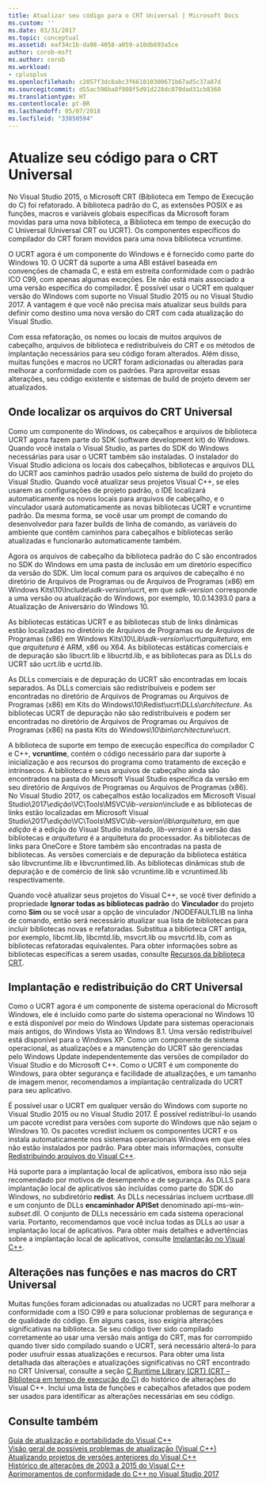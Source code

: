 ```yaml
---
title: Atualizar seu código para o CRT Universal | Microsoft Docs
ms.custom: ''
ms.date: 03/31/2017
ms.topic: conceptual
ms.assetid: eaf34c1b-da98-4058-a059-a10db693a5ce
author: corob-msft
ms.author: corob
ms.workload:
- cplusplus
ms.openlocfilehash: c2057f3dc8abc3f661010300671b67ad5c37a87d
ms.sourcegitcommit: d55ac596ba8f908f5d91d228dc070dad31cb8360
ms.translationtype: HT
ms.contentlocale: pt-BR
ms.lasthandoff: 05/07/2018
ms.locfileid: "33850594"
---
```

# <a name="upgrade-your-code-to-the-universal-crt"></a>Atualize seu código para o CRT Universal

No Visual Studio 2015, o Microsoft CRT (Biblioteca em Tempo de Execução do C) foi refatorado. A biblioteca padrão do C, as extensões POSIX e as funções, macros e variáveis globais específicas da Microsoft foram movidas para uma nova biblioteca, a Biblioteca em tempo de execução do C Universal (Universal CRT ou UCRT). Os componentes específicos do compilador do CRT foram movidos para uma nova biblioteca vcruntime.  
  
O UCRT agora é um componente do Windows e é fornecido como parte do Windows 10. O UCRT dá suporte a uma ABI estável baseada em convenções de chamada C, e está em estreita conformidade com o padrão ICO C99, com apenas algumas exceções. Ele não está mais associado a uma versão específica do compilador. É possível usar o UCRT em qualquer versão do Windows com suporte no Visual Studio 2015 ou no Visual Studio 2017. A vantagem é que você não precisa mais atualizar seus builds para definir como destino uma nova versão do CRT com cada atualização do Visual Studio.  
  
Com essa refatoração, os nomes ou locais de muitos arquivos de cabeçalho, arquivos de biblioteca e redistribuíveis do CRT e os métodos de implantação necessários para seu código foram alterados. Além disso, muitas funções e macros no UCRT foram adicionadas ou alteradas para melhorar a conformidade com os padrões. Para aproveitar essas alterações, seu código existente e sistemas de build de projeto devem ser atualizados.  
  
## <a name="where-to-find-the-universal-crt-files"></a>Onde localizar os arquivos do CRT Universal

Como um componente do Windows, os cabeçalhos e arquivos de biblioteca UCRT agora fazem parte do SDK (software development kit) do Windows. Quando você instala o Visual Studio, as partes do SDK do Windows necessárias para usar o UCRT também são instaladas. O instalador do Visual Studio adiciona os locais dos cabeçalhos, bibliotecas e arquivos DLL do UCRT aos caminhos padrão usados pelo sistema de build do projeto do Visual Studio. Quando você atualizar seus projetos Visual C++, se eles usarem as configurações de projeto padrão, o IDE localizará automaticamente os novos locais para arquivos de cabeçalho, e o vinculador usará automaticamente as novas bibliotecas UCRT e vcruntime padrão. Da mesma forma, se você usar um prompt de comando do desenvolvedor para fazer builds de linha de comando, as variáveis do ambiente que contêm caminhos para cabeçalhos e bibliotecas serão atualizadas e funcionarão automaticamente também.  
  
Agora os arquivos de cabeçalho da biblioteca padrão do C são encontrados no SDK do Windows em uma pasta de inclusão em um diretório específico da versão do SDK. Um local comum para os arquivos de cabeçalho é no diretório de Arquivos de Programas ou de Arquivos de Programas (x86) em Windows Kits\\10\\Include\\_sdk-version_\\ucrt, em que _sdk-version_ corresponde a uma versão ou atualização do Windows, por exemplo, 10.0.14393.0 para a Atualização de Aniversário do Windows 10.   
  
As bibliotecas estáticas UCRT e as bibliotecas stub de links dinâmicas estão localizadas no diretório de Arquivos de Programas ou de Arquivos de Programas (x86) em Windows Kits\\10\\Lib\\_sdk-version_\\ucrt\\_arquitetura_, em que _arquitetura_ é ARM, x86 ou X64. As bibliotecas estáticas comerciais e de depuração são libucrt.lib e libucrtd.lib, e as bibliotecas para as DLLs do UCRT são ucrt.lib e ucrtd.lib.  
  
As DLLs comerciais e de depuração do UCRT são encontradas em locais separados. As DLLs comerciais são redistribuíveis e podem ser encontradas no diretório de Arquivos de Programas ou Arquivos de Programas (x86) em Kits do Windows\\10\\Redist\\ucrt\\DLLs\\_architecture_\. As bibliotecas UCRT de depuração não são redistribuíveis e podem ser encontradas no diretório de Arquivos de Programas ou Arquivos de Programas (x86) na pasta Kits do Windows\\10\\bin\\_architecture_\\ucrt.   

A biblioteca de suporte em tempo de execução específica do compilador C e C++, **vcruntime**, contém o código necessário para dar suporte à inicialização e aos recursos do programa como tratamento de exceção e intrínsecos. A biblioteca e seus arquivos de cabeçalho ainda são encontrados na pasta do Microsoft Visual Studio específica da versão em seu diretório de Arquivos de Programas ou Arquivos de Programas (x86). No Visual Studio 2017, os cabeçalhos estão localizados em Microsoft Visual Studio\\2017\\_edição_\\VC\\Tools\\MSVC\\_lib-version_\\include e as bibliotecas de links estão localizadas em Microsoft Visual Studio\\2017\\_edição_\\VC\\Tools\\MSVC\\_lib-version_\\lib\\_arquitetura_, em que _edição_ é a edição do Visual Studio instalado, _lib-version_ é a versão das bibliotecas e _arquitetura_ é a arquitetura do processador. As bibliotecas de links para OneCore e Store também são encontradas na pasta de bibliotecas. As versões comerciais e de depuração da biblioteca estática são libvcruntime.lib e libvcruntimed.lib. As bibliotecas dinâmicas stub de depuração e de comércio de link são vcruntime.lib e vcruntimed.lib respectivamente.  
  
Quando você atualizar seus projetos do Visual C++, se você tiver definido a propriedade **Ignorar todas as bibliotecas padrão** do **Vinculador** do projeto como **Sim** ou se você usar a opção de vinculador /NODEFAULTLIB na linha de comando, então será necessário atualizar sua lista de bibliotecas para incluir bibliotecas novas e refatoradas. Substitua a biblioteca CRT antiga, por exemplo, libcmt.lib, libcmtd.lib, msvcrt.lib ou msvcrtd.lib, com as bibliotecas refatoradas equivalentes. Para obter informações sobre as bibliotecas específicas a serem usadas, consulte [Recursos da biblioteca CRT](../c-runtime-library/crt-library-features.md).  
  
## <a name="deployment-and-redistribution-of-the-universal-crt"></a>Implantação e redistribuição do CRT Universal
  
Como o UCRT agora é um componente de sistema operacional do Microsoft Windows, ele é incluído como parte do sistema operacional no Windows 10 e está disponível por meio do Windows Update para sistemas operacionais mais antigos, do Windows Vista ao Windows 8.1. Uma versão redistribuível está disponível para o Windows XP. Como um componente de sistema operacional, as atualizações e a manutenção do UCRT são gerenciadas pelo Windows Update independentemente das versões de compilador do Visual Studio e do Microsoft C++. Como o UCRT é um componente do Windows, para obter segurança e facilidade de atualizações, e um tamanho de imagem menor, recomendamos a implantação centralizada do UCRT para seu aplicativo.  
  
É possível usar o UCRT em qualquer versão do Windows com suporte no Visual Studio 2015 ou no Visual Studio 2017. É possível redistribuí-lo usando um pacote vcredist para versões com suporte do Windows que não sejam o Windows 10. Os pacotes vcredist incluem os componentes UCRT e os instala automaticamente nos sistemas operacionais Windows em que eles não estão instalados por padrão. Para obter mais informações, consulte [Redistribuindo arquivos do Visual C++](../ide/redistributing-visual-cpp-files.md).  
  
Há suporte para a implantação local de aplicativos, embora isso não seja recomendado por motivos de desempenho e de segurança. As DLLS para implantação local de aplicativos são incluídas como parte do SDK do Windows, no subdiretório **redist**. As DLLs necessárias incluem ucrtbase.dll e um conjunto de DLLs **encaminhador APISet** denominado api-ms-win-_subset_.dll. O conjunto de DLLs necessário em cada sistema operacional varia. Portanto, recomendamos que você inclua todas as DLLs ao usar a implantação local de aplicativos. Para obter mais detalhes e advertências sobre a implantação local de aplicativos, consulte [Implantação no Visual C++](../ide/deployment-in-visual-cpp.md).  
  
## <a name="changes-to-the-universal-crt-functions-and-macros"></a>Alterações nas funções e nas macros do CRT Universal  

Muitas funções foram adicionadas ou atualizadas no UCRT para melhorar a conformidade com a ISO C99 e para solucionar problemas de segurança e de qualidade do código. Em alguns casos, isso exigiria alterações significativas na biblioteca. Se seu código tiver sido compilado corretamente ao usar uma versão mais antiga do CRT, mas for corrompido quando tiver sido compilado suando o UCRT, será necessário alterá-lo para poder usufruir essas atualizações e recursos. Para obter uma lista detalhada das alterações e atualizações significativas no CRT encontrado no CRT Universal, consulte a seção [C Runtime Library (CRT) (CRT – Biblioteca em tempo de execução do C)](visual-cpp-change-history-2003-2015.md#BK_CRT) do histórico de alterações do Visual C++. Inclui uma lista de funções e cabeçalhos afetados que podem ser usados para identificar as alterações necessárias em seu código.  
  
## <a name="see-also"></a>Consulte também  

[Guia de atualização e portabilidade do Visual C++](visual-cpp-porting-and-upgrading-guide.md)  
[Visão geral de possíveis problemas de atualização (Visual C++)](overview-of-potential-upgrade-issues-visual-cpp.md)  
[Atualizando projetos de versões anteriores do Visual C++](upgrading-projects-from-earlier-versions-of-visual-cpp.md)  
[Histórico de alterações de 2003 a 2015 do Visual C++](visual-cpp-change-history-2003-2015.md)  
[Aprimoramentos de conformidade do C++ no Visual Studio 2017](../cpp-conformance-improvements-2017.md)  
